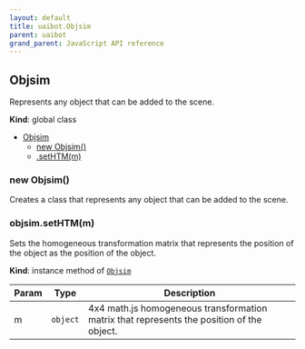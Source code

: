 ```yaml
---
layout: default
title: uaibot.Objsim
parent: uaibot
grand_parent: JavaScript API reference
---
```


## Objsim
Represents any object that can be added to the scene.

**Kind**: global class  

* [Objsim](#Objsim)
    * [new Objsim()](#new_Objsim_new)
    * [.setHTM(m)](#Objsim+setHTM)

<a name="new_Objsim_new"></a>

### new Objsim()
Creates a class that represents any object that can be added to the scene.

<a name="Objsim+setHTM"></a>

### objsim.setHTM(m)
Sets the homogeneous transformation matrix that represents the position of the object as the position of the object.

**Kind**: instance method of [<code>Objsim</code>](#Objsim)  

| Param | Type | Description |
| --- | --- | --- |
| m | <code>object</code> | 4x4 math.js homogeneous transformation matrix that represents the position of the object. |